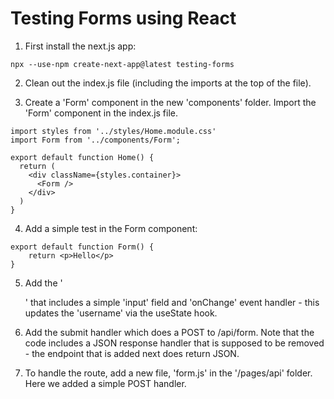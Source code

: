 # Testing Forms using React

1. First install the next.js app:
```
npx --use-npm create-next-app@latest testing-forms
```

2. Clean out the index.js file (including the imports at the top of the file).

3. Create a 'Form' component in the new 'components' folder.  Import the 'Form' component in the index.js file.
```
import styles from '../styles/Home.module.css'
import Form from '../components/Form';

export default function Home() {
  return (
    <div className={styles.container}>
      <Form />
    </div>
  )
}

```

4. Add a simple test in the Form component:
```
export default function Form() {
    return <p>Hello</p>
}
```

5.  Add the '<form>' that includes a simple 'input' field and 'onChange' event handler - this updates the 'username' via the useState hook.

6. Add the submit handler which does a POST to /api/form.  Note that the code includes a JSON response handler that is supposed to be removed - the endpoint that is added next does return JSON.

7. To handle the route, add a new file, 'form.js' in the '/pages/api' folder.  Here we added a simple POST handler.
